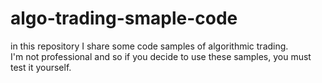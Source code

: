 # algo-trading-smaple-code
in this repository I share some code samples of algorithmic trading.<br>
I'm not professional and so if you decide to use these samples, you must test it yourself.
